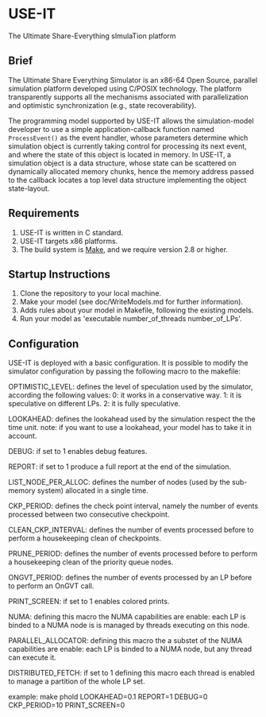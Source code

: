 USE-IT
======

The Ultimate Share-Everything sImulaTion platform

## Brief
The Ultimate Share Everything Simulator is an x86-64 Open Source,
parallel simulation platform developed using C/POSIX
technology. The platform transparently supports all the mechanisms 
associated with parallelization and optimistic synchronization 
(e.g., state recoverability).

The programming model supported by USE-IT allows the simulation-model
developer to use a simple application-callback function named
`ProcessEvent()` as the event handler, whose parameters determine which
simulation object is currently taking control for processing its next
event, and where the state of this object is located in memory. In
USE-IT, a simulation object is a data structure, whose state can be
scattered on dynamically allocated memory chunks, hence the memory
address passed to the callback locates a top level data structure
implementing the object state-layout.

## Requirements

1. USE-IT is written in C standard.
2. USE-IT targets x86 platforms.
3. The build system is [Make](http://cmake.org), and we require version 2.8 or higher.

## Startup Instructions

1. Clone the repository to your local machine.
2. Make your model (see doc/WriteModels.md for further information).
4. Adds rules about your model in Makefile, following the existing models.
3. Run your model as 'executable number_of_threads number_of_LPs'.

## Configuration

USE-IT is deployed with a basic configuration.
It is possible to modify the simulator configuration by passing the following macro to the makefile:


OPTIMISTIC_LEVEL:
defines the level of speculation used by the simulator, according the following values:
	0: it works in a conservative way.
	1: it is speculative on different LPs.
	2: it is fully speculative.

LOOKAHEAD:
defines the lookahead used by the simulation respect the the time unit.
note: if you want to use a lookahead, your model has to take it in account.

DEBUG:
if set to 1 enables debug features.

REPORT:
if set to 1 produce a full report at the end of the simulation.

LIST_NODE_PER_ALLOC:
defines the number of nodes (used by the sub-memory system) allocated in a single time.

CKP_PERIOD:
defines the check point interval, namely the number of events processed between two consecutive checkpoint.

CLEAN_CKP_INTERVAL:
defines the number of events processed before to perform a housekeeping clean of checkpoints.

PRUNE_PERIOD:
defines the number of events processed before to perform a housekeeping clean of the priority queue nodes.

ONGVT_PERIOD:
defines the number of events processed by an LP before to perform an OnGVT call.

PRINT_SCREEN:
if set to 1 enables colored prints.

NUMA: 
defining this macro the NUMA capabilities are enable: each LP is binded to a NUMA node is is managed by threads executing on this node.

PARALLEL_ALLOCATOR: 
defining this macro the a substet of the NUMA capabilities are enable: each LP is binded to a NUMA node, but any thread can execute it.

DISTRIBUTED_FETCH: 
if set to 1 defining this macro each thread is enabled to manage a partition of the whole LP set.


example:
make phold LOOKAHEAD=0.1 REPORT=1 DEBUG=0 CKP_PERIOD=10 PRINT_SCREEN=0




